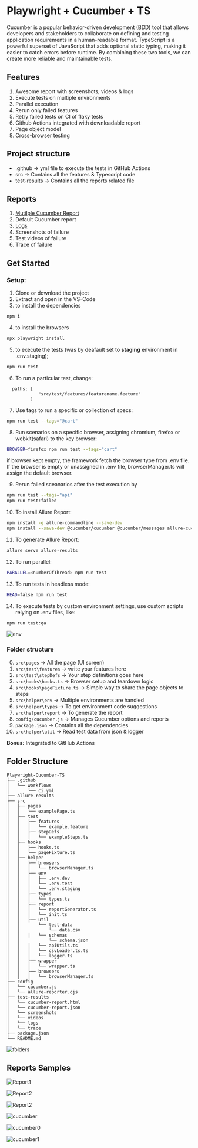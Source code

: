 # Playwright + Cucumber + TS

Cucumber is a popular behavior-driven development (BDD) tool that allows developers and stakeholders to collaborate on defining and testing application requirements in a human-readable format. 
TypeScript is a powerful superset of JavaScript that adds optional static typing, making it easier to catch errors before runtime. By combining these two tools, we can create more reliable and maintainable tests.

## Features

1. Awesome report with screenshots, videos & logs
2. Execute tests on multiple environments 
3. Parallel execution
4. Rerun only failed features
5. Retry failed tests on CI of flaky tests
6. Github Actions integrated with downloadable report
7. Page object model
8. Cross-browser testing


## Project structure

- .github -> yml file to execute the tests in GitHub Actions
- src -> Contains all the features & Typescript code
- test-results -> Contains all the reports related file

## Reports

1. [Mutilple Cucumber Report](https://github.com/WasiqB/multiple-cucumber-html-reporter)
2. Default Cucumber report
3. [Logs](https://www.npmjs.com/package/winston)
4. Screenshots of failure
5. Test videos of failure
6. Trace of failure

## Get Started

### Setup:

1. Clone or download the project
2. Extract and open in the VS-Code
3. to install the dependencies
```bash
npm i
```
4.  to install the browsers
```bash
npx playwright install
```
5. to execute the tests (was by deafault set to **staging** environment in .env.staging);
```bash
npm run test
``` 
6. To run a particular test, change:  
```
  paths: [
            "src/test/features/featurename.feature"
         ] 
```
7. Use tags to run a specific or collection of specs:
```bash
npm run test --tags="@cart"
```
8. Run scenarios on a specific browser, assigning chromium, firefox or webkit(safari) to the key browser:
```bash
BROWSER=firefox npm run test --tags="cart"
```
if browser kept empty, the framework fetch the browser type from .env file.
If the browser is empty or unassigned in .env file, browserManager.ts will assign the default browser.

9. Rerun failed sceanarios after the test execution by
```bash
npm run test --tags="api"
npm run test:failed
```

10. To install Allure Report:
```bash
npm install -g allure-commandline --save-dev
npm install --save-dev @cucumber/cucumber @cucumber/messages allure-cucumberjs
```

11. To generate Allure Report:
```bash
allure serve allure-results
```
12. To run parallel:
```bash
PARALLEL=<numberOfThread> npm run test
```
13. To run tests in headless mode:
```bash
HEAD=false npm run test
```
14. To execute tests by custom environment settings, use custom scripts relying on .env files, like:
```bash
npm run test:qa
```
![env](images/env.png)


### Folder structure
0. `src\pages` -> All the page (UI screen)
1. `src\test\features` -> write your features here
2. `src\test\stepDefs` -> Your step definitions goes here
3. `src\hooks\hooks.ts` -> Browser setup and teardown logic
4. `src\hooks\pageFixture.ts` -> Simple way to share the page objects to steps
5. `src\helper\env` -> Multiple environments are handled
6. `src\helper\types` -> To get environment code suggestions
7. `src\helper\report` -> To generate the report
8. `config/cucumber.js` -> Manages Cucumber options and reports
9. `package.json` -> Contains all the dependencies
10. `src\helper\util` -> Read test data from json & logger

**Bonus:** Integrated to GitHub Actions


## Folder Structure

```
Playwright-Cucumber-TS
├── .github
│   └── workflows
│       └── ci.yml
├── allure-results
├── src
│   ├── pages
│   │   └── examplePage.ts
│   ├── test
│   │   ├── features
│   │   │   └── example.feature
│   │   ├── stepDefs
│   │   │   └── exampleSteps.ts
│   ├── hooks
│   │   ├── hooks.ts
│   │   └── pageFixture.ts
│   ├── helper
│   │   ├── browsers
│   │   │   └── browserManager.ts
│   │   ├── env
│   │   │   ├── .env.dev
│   │   │   └── .env.test
│   │   │   └── .env.staging
│   │   ├── types
│   │   │   └── types.ts
│   │   ├── report
│   │   │   └── reportGenerator.ts
│   │   │   └── init.ts
│   │   ├── util
│   │       └── test-data
│   │           └── data.csv
│   │   │   └── schemas
│   │           └── schema.json
│   │   │   └── apiUtils.ts
│   │   │   └── csvLoader.ts.ts
│   │   │   └── logger.ts
│   │   ├── wrapper
│   │   │   └── wrapper.ts
│   │   ├── browsers
│   │   │   └── browserManager.ts
├── config
│   └── cucumber.js
│   └── allure-reporter.cjs
├── test-results
│   └── cucumber-report.html
│   └── cucumber-report.json
│   └── screenshots
│   └── videos
│   └── logs
│   └── trace
├── package.json
└── README.md
```
![folders](images/folders.png)

## Reports Samples

![Report1](images/allure1.png)

![Report2](images/allure2.png)

![Report2](images/allure2.png)

![cucumber](images/cucumber-report.png)

![cucumber0](images/custom-cucumber-report.png)

![cucumber1](images/custom-cucumber-report1.png)

